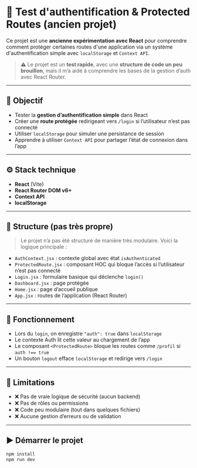 # 🔐 Test d'authentification & Protected Routes (ancien projet)

Ce projet est une **ancienne expérimentation avec React** pour comprendre comment protéger certaines routes d'une application via un système d'authentification simple avec `localStorage` et `Context API`.

> ⚠️ Le projet est un **test rapide**, avec une **structure de code un peu brouillon**, mais il m’a aidé à comprendre les bases de la gestion d’auth avec React Router.

---

## 🎯 Objectif

- Tester la **gestion d’authentification simple** dans React
- Créer une **route protégée** redirigeant vers `/login` si l’utilisateur n’est pas connecté
- Utiliser `localStorage` pour simuler une persistance de session
- Apprendre à utiliser `Context API` pour partager l’état de connexion dans l’app

---

## ⚙️ Stack technique

- **React** (Vite)
- **React Router DOM v6+**
- **Context API**
- **localStorage**

---

## 📁 Structure (pas très propre)

> Le projet n’a pas été structuré de manière très modulaire. Voici la logique principale :

- `AuthContext.jsx` : contexte global avec état `isAuthenticated`
- `ProtectedRoute.jsx` : composant HOC qui bloque l’accès si l’utilisateur n’est pas connecté
- `Login.jsx` : formulaire basique qui déclenche `login()`
- `Dashboard.jsx` : page protégée
- `Home.jsx` : page d’accueil publique
- `App.jsx` : routes de l’application (React Router)

---

## 🔐 Fonctionnement

- Lors du `login`, on enregistre `"auth": true` dans `localStorage`
- Le contexte Auth lit cette valeur au chargement de l’app
- Le composant `<ProtectedRoute>` bloque les routes comme `/profil` si `auth !== true`
- Un bouton `logout` efface `localStorage` et redirige vers `/login`

---

## 📌 Limitations

- ❌ Pas de vraie logique de sécurité (aucun backend)
- ❌ Pas de rôles ou permissions
- ❌ Code peu modulaire (tout dans quelques fichiers)
- ❌ Aucune gestion d’erreurs ou de validation

---

## ▶️ Démarrer le projet

```bash
npm install
npm run dev
```
